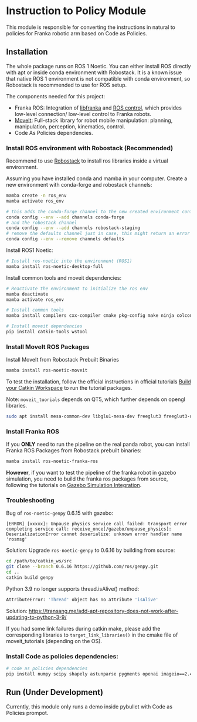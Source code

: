 # Instruction to Policy Module

This module is responsible for converting the instructions in natural to policies for Franka robotic arm based on Code as Policies. 

## Installation

The whole package runs on ROS 1 Noetic. You can either install ROS directly with apt or inside conda environment with Robostack. It is a known issue that native ROS 1 environment is not compatible with conda environment, so Robostack is recommended to use for ROS setup.

The components needed for this project:
- Franka ROS: Integration of [libfranka](https://frankaemika.github.io/docs/libfranka.html) and [ROS control](https://wiki.ros.org/ros_control), which provides low-level connection/ low-level control to Franka robots.
- [MoveIt](https://ros-planning.github.io/moveit_tutorials/doc/getting_started/getting_started.html): Full-stack library for robot mobile manipulation: planning, manipulation, perception, kinematics, control. 
- Code As Policies dependencies.


### Install ROS environment with Robostack (Recommended)

Recommend to use [Robostack](https://robostack.github.io/GettingStarted.html) to install ros libraries inside a virtual environment.

Assuming you have installed conda and mamba in your computer. Create a new environment with conda-forge and robostack channels:

```bash
mamba create -n ros_env
mamba activate ros_env

# this adds the conda-forge channel to the new created environment configuration 
conda config --env --add channels conda-forge
# and the robostack channel
conda config --env --add channels robostack-staging
# remove the defaults channel just in case, this might return an error if it is not in the list which is ok
conda config --env --remove channels defaults
```

Install ROS1 Noetic:
```bash
# Install ros-noetic into the environment (ROS1)
mamba install ros-noetic-desktop-full
```

Install common tools and moveit dependencies:
```bash
# Reactivate the environment to initialize the ros env
mamba deactivate
mamba activate ros_env

# Install common tools
mamba install compilers cxx-compiler cmake pkg-config make ninja colcon-common-extensions catkin_tools

# Install moveit dependencies
pip install catkin-tools wstool
```

### Install MoveIt ROS Packages

Install MoveIt from Robostack Prebuilt Binaries
```bash
mamba install ros-noetic-moveit
```

To test the installation, follow the official instructions in official tutorials [Build your Catkin Workspace](https://ros-planning.github.io/moveit_tutorials/doc/getting_started/getting_started.html#create-a-catkin-workspace) to run the tutorial packages. 

Note: `moveit_tuorials` depends on QT5, which further depends on opengl libraries.
```bash
sudo apt install mesa-common-dev libglu1-mesa-dev freeglut3 freeglut3-dev 
```

### Install Franka ROS

If you **ONLY** need to run the pipeline on the real panda robot, you can install Franka ROS Packages from Robostack prebuilt binaries:
```bash 
mamba install ros-noetic-franka-ros
```
**However**, if you want to test the pipeline of the franka robot in gazebo simulation, you need to build the franka ros packages from source, following the tutorials on [Gazebo Simulation Integration](https://ros-planning.github.io/moveit_tutorials/doc/gazebo_simulation/gazebo_simulation.html?highlight=gazebo#gazebo-simulation-integration).




### Troubleshooting 

Bug of `ros-noetic-genpy` 0.6.15 with gazebo:

```
[ERROR] [xxxxx]: Unpause physics service call failed: transport error completing service call: receive_once[/gazebo/unpause_physics]: DeserializationError cannot deserialize: unknown error handler name 'rosmsg'
```
Solution: Upgrade `ros-noetic-genpy` to 0.6.16 by building from source:

```bash
cd /path/to/catkin_ws/src
git clone --branch 0.6.16 https://github.com/ros/genpy.git
cd ..
catkin build genpy
```

Python 3.9 no longer supports thread.isAlive() method:

```bash
AttributeError: 'Thread' object has no attribute 'isAlive'
```

Solution: https://transang.me/add-apt-repository-does-not-work-after-updating-to-python-3-9/


If you had some link failures during catkin make, please add the corresponding libraries to `target_link_libraries()` in the cmake file of moveit_tutorials (depending on the OS). 

### Install Code as policies dependencies:
```bash
# code as policies dependencies
pip install numpy scipy shapely astunparse pygments openai imageio==2.4.1 imageio-ffmpeg pybullet moviepy
```

## Run (Under Development)
Currently, this module only runs a demo inside pybullet with Code as Policies prompot.